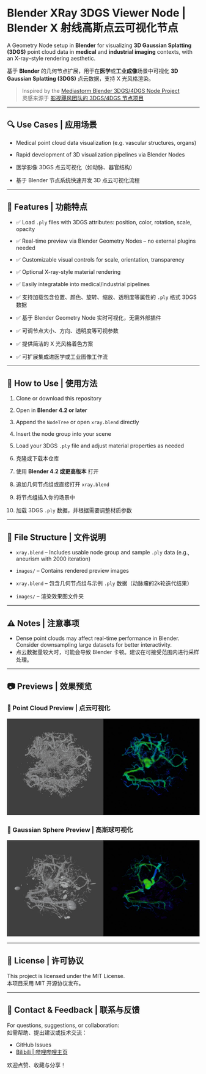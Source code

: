 # Blender XRay 3DGS Viewer Node | Blender X 射线高斯点云可视化节点

A Geometry Node setup in **Blender** for visualizing **3D Gaussian Splatting (3DGS)** point cloud data in **medical** and **industrial imaging** contexts, with an X-ray–style rendering aesthetic.

基于 **Blender** 的几何节点扩展，用于在**医学**或**工业成像**场景中可视化 **3D Gaussian Splatting (3DGS)** 点云数据，支持 X 光风格渲染。

> Inspired by the [Mediastorm Blender 3DGS/4DGS Node Project](https://github.com/mediastormDev/Blender-3DGS-4DGS-Viewer-Node)  
> 灵感来源于 [影视飓风团队的 3DGS/4DGS 节点项目](https://github.com/mediastormDev/Blender-3DGS-4DGS-Viewer-Node)

---

## 🔍 Use Cases | 应用场景

- Medical point cloud data visualization (e.g. vascular structures, organs)
- Rapid development of 3D visualization pipelines via Blender Nodes

- 医学影像 3DGS 点云可视化（如动脉、器官结构）
- 基于 Blender 节点系统快速开发 3D 点云可视化流程

---

## 🚀 Features | 功能特点

- ✅ Load `.ply` files with 3DGS attributes: position, color, rotation, scale, opacity
- ✅ Real-time preview via Blender Geometry Nodes – no external plugins needed
- ✅ Customizable visual controls for scale, orientation, transparency
- ✅ Optional X-ray-style material rendering
- ✅ Easily integratable into medical/industrial pipelines

- ✅ 支持加载包含位置、颜色、旋转、缩放、透明度等属性的 `.ply` 格式 3DGS 数据
- ✅ 基于 Blender Geometry Node 实时可视化，无需外部插件
- ✅ 可调节点大小、方向、透明度等可视参数
- ✅ 提供简洁的 X 光风格着色方案
- ✅ 可扩展集成进医学或工业图像工作流

---

## 🔧 How to Use | 使用方法

1. Clone or download this repository
2. Open in **Blender 4.2 or later**
3. Append the `NodeTree` or open `xray.blend` directly
4. Insert the node group into your scene
5. Load your 3DGS `.ply` file and adjust material properties as needed

1. 克隆或下载本仓库
2. 使用 **Blender 4.2 或更高版本** 打开
3. 追加几何节点组或直接打开 `xray.blend`
4. 将节点组插入你的场景中
5. 加载 3DGS `.ply` 数据，并根据需要调整材质参数

---

## 📁 File Structure | 文件说明

- `xray.blend` – Includes usable node group and sample `.ply` data (e.g., aneurism with 2000 iteration)
- `images/` – Contains rendered preview images

- `xray.blend` – 包含几何节点组与示例 `.ply` 数据（动脉瘤的2k轮迭代结果）
- `images/` – 渲染效果图文件夹

---

## ⚠️ Notes | 注意事项

- Dense point clouds may affect real-time performance in Blender. Consider downsampling large datasets for better interactivity.
- 点云数据量较大时，可能会导致 Blender 卡顿。建议在可接受范围内进行采样处理。

---

## 📷 Previews | 效果预览

### 🔹 Point Cloud Preview | 点云可视化

![X-Ray Style Point Cloud Preview](images/point_cloud.jpg)

### 🔹 Gaussian Sphere Preview | 高斯球可视化

![X-Ray Style Gaussian Preview](images/gaussian_sphere.jpg)

---

## 📄 License | 许可协议

This project is licensed under the MIT License.  
本项目采用 MIT 开源协议发布。

---

## 🙋 Contact & Feedback | 联系与反馈

For questions, suggestions, or collaboration:  
如需帮助、提出建议或技术交流：

- GitHub Issues  
- [Bilibili | 哔哩哔哩主页](https://space.bilibili.com/349903711)

欢迎点赞、收藏与分享！

